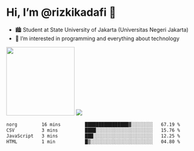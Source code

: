 # Hi, I’m @rizkikadafi 👋
- 🏙 Student at State University of Jakarta (Universitas Negeri Jakarta)
- 👀 I’m interested in programming and everything about technology
<img height="180em" src="https://github-readme-stats.vercel.app/api?username=rizkikadafi&show_icons=true&hide_border=true&&count_private=true&include_all_commits=true" />
<img src="https://github-readme-stats.vercel.app/api/top-langs/?username=rizkikadafi&show_icons=true&hide_border=true&&count_private=true&include_all_commits=true" />

<!--START_SECTION:waka-->

```txt
norg         16 mins         ████████████████▓░░░░░░░░   67.19 %
CSV          3 mins          ████░░░░░░░░░░░░░░░░░░░░░   15.76 %
JavaScript   3 mins          ███░░░░░░░░░░░░░░░░░░░░░░   12.25 %
HTML         1 min           █▒░░░░░░░░░░░░░░░░░░░░░░░   04.80 %
```

<!--END_SECTION:waka-->

<!---
rizkikadafi/rizkikadafi is a ✨ special ✨ repository because its `README.md` (this file) appears on your GitHub profile.
You can click the Preview link to take a look at your changes.
--->
